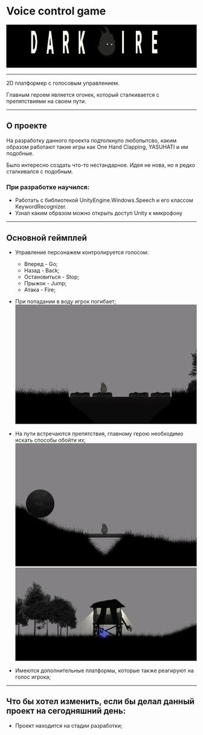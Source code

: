 # Voice control game
![logo](ReadmeFiles/Picture/Logo.png)

___
2D платформер с голосовым управлением. 

Главным героем является огонек, который сталкивается с препятствиями на своем пути.
___

## О проекте 

На разработку данного проекта подтолкнуло любопытсво, каким образом работают такие игры как One Hand Clapping, YASUHATI и им подобные. 

Было интересно создать что-то нестандарное. Идея не нова, но я редко сталкивался с подобным.


### При разработке научился: 
+ Работать с библиотекой UnityEngine.Windows.Speech и его классом KeywordRecognizer. 
+ Узнал каким образом можно открыть доступ Unity к микрофону

___

## Основной геймплей 

+ Управление персонажем контролируется голосом:
  + Вперед - Go;
  + Назад - Back; 
  + Остановиться - Stop;
  + Прыжок - Jump;
  + Атака - Fire; 

+ При попадании в воду игрок погибает;
![logo](ReadmeFiles/Picture/Picture_2.png)
  
+ На пути встречаются препятствия, главному герою необходимо искать способы обойти их;
![logo](ReadmeFiles/Picture/Picture_4.png)
![logo](ReadmeFiles/Picture/Picture_9.png)

+ Имеются дополнительные платформы, которые также реагируют на голос игрока;
___

## Что бы хотел изменить, если бы делал данный проект на сегодняшний день:

+ Проект находится на стадии разработки;
